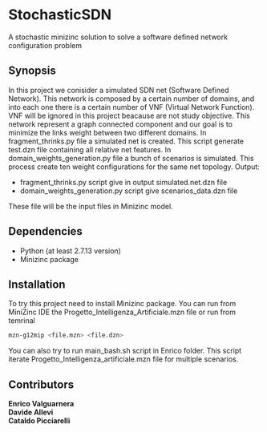 # StochasticSDN

A stochastic minizinc solution to solve a software defined network configuration problem


## Synopsis
In this project we conisider a simulated SDN net (Software Defined Network). This network is composed by a certain number of domains, and into each one there is a certain number of VNF (Virtual Network Function). VNF will be ignored in this project beacause are not study objective. This network represent a graph connected component and our goal is to minimize the links weight between two different domains.
In fragment_thrinks.py file a simulated net is created. This script generate test.dzn file containing all relative net features.
In domain_weights_generation.py file a bunch of scenarios is simulated. This process create ten weight configurations for the same net topology.
Output: 
- fragment_thrinks.py script give in output simulated.net.dzn file
- domain_weights_generation.py script give scenarios_data.dzn file

These file will be the input files in Minizinc model.

## Dependencies
- Python (at least 2.7.13 version)
- Minizinc package


## Installation
To try this project need to install Minizinc package.
You can run from MiniZinc IDE the Progetto_Intelligenza_Artificiale.mzn file or run from temrinal
```bash
mzn-g12mip <file.mzn> <file.dzn>
```
You can also try to run main_bash.sh script in Enrico folder. 
This script iterate Progetto_Intelligenza_artificiale.mzn file for multiple scenarios.


## Contributors
**Enrico Valguarnera**<br /> **Davide Allevi**<br /> **Cataldo Picciarelli**
